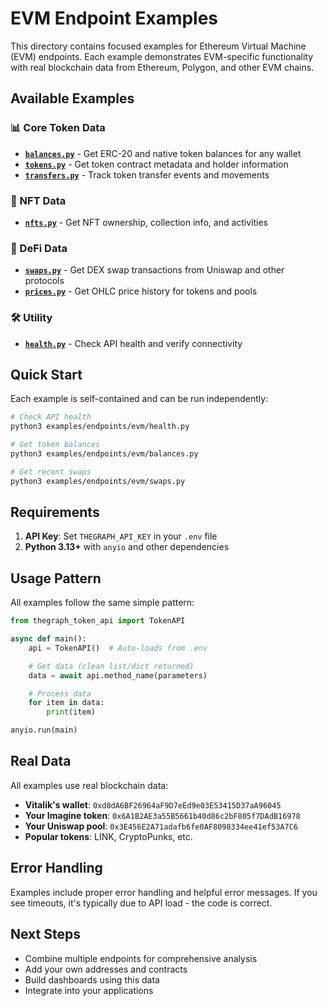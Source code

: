# EVM Endpoint Examples

This directory contains focused examples for Ethereum Virtual Machine (EVM) endpoints. Each example demonstrates EVM-specific functionality with real blockchain data from Ethereum, Polygon, and other EVM chains.

## Available Examples

### 📊 Core Token Data
- **[`balances.py`](balances.py)** - Get ERC-20 and native token balances for any wallet
- **[`tokens.py`](tokens.py)** - Get token contract metadata and holder information
- **[`transfers.py`](transfers.py)** - Track token transfer events and movements

### 🎨 NFT Data
- **[`nfts.py`](nfts.py)** - Get NFT ownership, collection info, and activities

### 💱 DeFi Data
- **[`swaps.py`](swaps.py)** - Get DEX swap transactions from Uniswap and other protocols
- **[`prices.py`](prices.py)** - Get OHLC price history for tokens and pools

### 🛠️ Utility
- **[`health.py`](health.py)** - Check API health and verify connectivity

## Quick Start

Each example is self-contained and can be run independently:

```bash
# Check API health
python3 examples/endpoints/evm/health.py

# Get token balances
python3 examples/endpoints/evm/balances.py

# Get recent swaps
python3 examples/endpoints/evm/swaps.py
```

## Requirements

1. **API Key**: Set `THEGRAPH_API_KEY` in your `.env` file
2. **Python 3.13+** with `anyio` and other dependencies

## Usage Pattern

All examples follow the same simple pattern:

```python
from thegraph_token_api import TokenAPI

async def main():
    api = TokenAPI()  # Auto-loads from .env

    # Get data (clean list/dict returned)
    data = await api.method_name(parameters)

    # Process data
    for item in data:
        print(item)

anyio.run(main)
```

## Real Data

All examples use real blockchain data:
- **Vitalik's wallet**: `0xd8dA6BF26964aF9D7eEd9e03E53415D37aA96045`
- **Your Imagine token**: `0x6A1B2AE3a55B5661b40d86c2bF805f7DAdB16978`
- **Your Uniswap pool**: `0x3E456E2A71adafb6fe0AF8098334ee41ef53A7C6`
- **Popular tokens**: LINK, CryptoPunks, etc.

## Error Handling

Examples include proper error handling and helpful error messages. If you see timeouts, it's typically due to API load - the code is correct.

## Next Steps

- Combine multiple endpoints for comprehensive analysis
- Add your own addresses and contracts
- Build dashboards using this data
- Integrate into your applications
